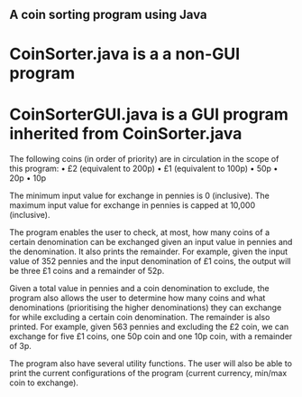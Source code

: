 ## A coin sorting program using Java
# CoinSorter.java is a a non-GUI program
# CoinSorterGUI.java is a GUI program inherited from CoinSorter.java

The following coins (in order of priority) are in circulation in the scope of this program:
• £2 (equivalent to 200p)
• £1 (equivalent to 100p)
• 50p
• 20p
• 10p


The minimum input value for exchange in pennies is 0 (inclusive). The maximum input value for exchange in pennies is capped at 10,000 (inclusive).


The program enables the user to check, at most, how many coins of a certain denomination can be exchanged given an input value in pennies and the denomination. It also prints the remainder. For example, given the input value of 352 pennies and the input denomination of £1 coins, the output will be three £1 coins and a remainder of 52p.

Given a total value in pennies and a coin denomination to exclude, the program also allows the user to determine how many coins and what denominations (prioritising the higher denominations) they can exchange for while excluding a certain coin denomination. The remainder is also printed. For example, given 563 pennies and excluding the £2 coin, we can exchange for five £1 coins, one 50p coin and one 10p coin, with a remainder of 3p.

The program also have several utility functions. The user will also be able to print the current configurations of the program (current currency, min/max coin to exchange).